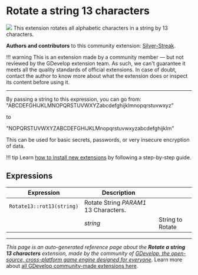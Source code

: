 # Rotate a string 13 characters

<img src="https://resources.gdevelop-app.com/assets/Icons/format-text-rotation-none.svg" class="extension-icon"></img>
This extension rotates all alphabetic characters in a string by 13 characters.

**Authors and contributors** to this community extension: [Silver-Streak](https://gd.games/Silver-Streak).

!!! warning
    This is an extension made by a community member — but not reviewed
    by the GDevelop extension team. As such, we can't guarantee it
    meets all the quality standards of official extensions. In case of
    doubt, contact the author to know more about what the extension
    does or inspect its content before using it.

---

By passing a string to this expression, you can go from:
"ABCDEFGHIJKLMNOPQRSTUVWXYZabcdefghijklmnopqrstuvwxyz"

to 

"NOPQRSTUVWXYZABCDEFGHIJKLMnopqrstuvwxyzabcdefghijklm"

This can be used for basic secrets, passwords, or very insecure encryption of data.

!!! tip
    Learn [how to install new extensions](/gdevelop5/extensions/search) by following a step-by-step guide.

## Expressions

| Expression | Description |  |
|-----|-----|-----|
| `Rotate13::rot13(string)` | Rotate String _PARAM1_  13 Characters. ||
| | _string_ | String to Rotate |


---

*This page is an auto-generated reference page about the **Rotate a string 13 characters** extension, made by the community of [GDevelop, the open-source, cross-platform game engine designed for everyone](https://gdevelop.io/).* Learn more about [all GDevelop community-made extensions here](/gdevelop5/extensions).